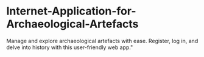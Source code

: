 # Internet-Application-for-Archaeological-Artefacts
Manage and explore archaeological artefacts with ease. Register, log in, and delve into history with this user-friendly web app."
